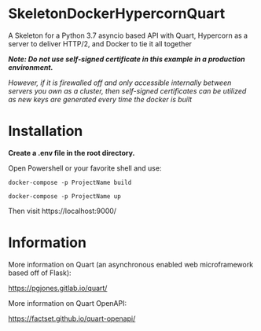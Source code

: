 # SkeletonDockerHypercornQuart
A Skeleton for a Python 3.7 asyncio based API with Quart, Hypercorn as a server to deliver HTTP/2, and Docker to tie it all together

***Note: Do not use self-signed certificate in this example in a production environment.***

*However, if it is firewalled off and only accessible internally between servers you own as a cluster, then self-signed certificates can be utilized as new keys are generated every time the docker is built*

# Installation

**Create a .env file in the root directory.**

Open Powershell or your favorite shell and use:

`docker-compose -p ProjectName build`

`docker-compose -p ProjectName up`

Then visit https://localhost:9000/

# Information

More information on Quart (an asynchronous enabled web microframework based off of Flask):

https://pgjones.gitlab.io/quart/

More information on Quart OpenAPI:

https://factset.github.io/quart-openapi/

